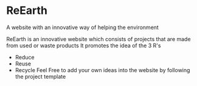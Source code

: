 # ReEarth
A website with an innovative way of helping the environment

ReEarth is an innovative website which consists of projects that are made from used or waste products
It promotes the idea of the 3 R's
- Reduce
- Reuse
- Recycle
Feel Free to add your own ideas into the website by following the project template

